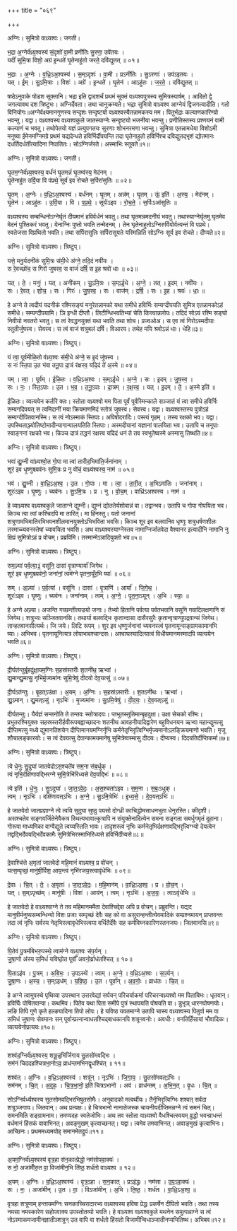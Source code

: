 +++
title = "०६९"

+++


अग्निः। सुमित्रो वाध्र्यश्वः। जगती।

भ॒द्रा अ॒ग्नेर्व॑ध्र्य॒श्वस्य॑ सं॒दृशो॑ वा॒मी प्रणी॑तिः सु॒रणा॒ उपे॑तयः ।  
यदीं॑ सुमि॒त्रा विशो॒ अग्र॑ इ॒न्धते॑ घृ॒तेनाहु॑तो जरते॒ दवि॑द्युतत् ॥ ०१॥

भ॒द्राः । अ॒ग्नेः । व॒ध्रि॒ऽअ॒श्वस्य॑ । स॒म्ऽदृशः॑ । वा॒मी । प्रऽनी॑तिः । सु॒ऽरणाः॑ । उप॑ऽइतयः ।  
यत् । ई॒म् । सु॒ऽमि॒त्राः । विशः॑ । अग्रे॑ । इ॒न्धते॑ । घृ॒तेन॑ । आऽहु॑तः । ज॒र॒ते॒ । दवि॑द्युतत् ॥

षष्ठेऽनुवाके षोडश सूक्तानि। भद्रा इति द्वादशर्चं प्रथमं सूक्तं वध्र्यश्वपुत्रस्य सुमित्रस्यार्षम् । आदितो द्वे जगत्यावथ दश त्रिष्टुभः। अग्निर्देवता। तथा चानुक्रम्यते। भद्राः सुमित्रो वाध्र्यश्व आग्नेयं द्विजगत्यादीति। गतो विनियोगः॥अग्नेर्वक्ष्यमानगुणस्य सन्दृशः सन्दृष्टयो वध्र्यश्वस्यैतन्नामकस्य मम। पितुर्भद्राः कल्याणकारिण्य़ो भवन्तु। यद्वा। वध्र्यश्वस्य वध्र्यश्वकुले जातस्याग्नेः सन्दृष्टयो भजनीया भवन्तु। प्रणीतिस्तस्य प्रश्णयनं वामी कल्याणं च भवतु। तथोपेतयो यज्ञं प्रत्युपगतयः सुरणाः शोभनरमणा भवन्तु। सुमित्रा एतन्नामधेया विशोऽमी मनुष्या ईमेनमग्निमग्रे प्रथमं यद्यदेन्धते हविर्भिर्दीपयन्ति तदा घृतेनाहुतो हविर्भिश्च दविद्युतद्भृशं द्योतमानः दधर्तिदर्धर्तीत्यादिना निपातितः। सोऽग्निर्जरते। अस्माभिः स्तूयते॥१॥

अग्निः। सुमित्रो वाध्र्यश्वः। जगती।

घृ॒तम॒ग्नेर्व॑ध्र्य॒श्वस्य॒ वर्ध॑नं घृ॒तमन्नं॑ घृ॒तम्व॑स्य॒ मेद॑नम् ।  
घृ॒तेनाहु॑त उर्वि॒या वि प॑प्रथे॒ सूर्य॑ इव रोचते स॒र्पिरा॑सुतिः ॥ ०२॥

घृ॒तम् । अ॒ग्नेः । व॒ध्रि॒ऽअ॒श्वस्य॑ । वर्ध॑नम् । घृ॒तम् । अन्न॑म् । घृ॒तम् । ऊं॒ इति॑ । अ॒स्य॒ । मेद॑नम् ।  
घृ॒तेन॑ । आऽहु॑तः । उ॒र्वि॒या । वि । प॒प्र॒थे॒ । सूर्यः॑ऽइव । रो॒च॒ते॒ । स॒र्पिःऽआ॑सुतिः ॥

वध्र्यश्वस्य सम्बन्धिनोऽग्नेर्घृतं दीयमानं हविर्वर्धनं भवतु। तथा घृतमन्नमदनीयं भवतु। तथास्याग्नेर्घृतमु घृतमेव मेदनं पुश्तिकरं भवतु। येनाग्निः पुष्तो भवति तन्मेदनम् । तेन घृतेनाहुतोऽग्निरुर्वियोर्वत्यन्तं वि पप्रथे। स्वतेजसा विप्रथितो भवति। तथा सर्पिरासुतिः सर्पिरासूयते यस्मिन्निति सोऽग्निः सूर्य इव रोचते। दीप्यते॥२॥

अग्निः। सुमित्रो वाध्र्यश्वः। त्रिष्टुप्।

यत्ते॒ मनु॒र्यदनी॑कं सुमि॒त्रः स॑मी॒धे अ॑ग्ने॒ तदि॒दं नवी॑यः ।  
स रे॒वच्छो॑च॒ स गिरो॑ जुषस्व॒ स वाजं॑ दर्षि॒ स इ॒ह श्रवो॑ धाः ॥ ०३॥

यत् । ते॒ । मनुः॑ । यत् । अनी॑कम् । सु॒ऽमि॒त्रः । स॒म्ऽई॒धे । अ॒ग्ने॒ । तत् । इ॒दम् । नवी॑यः ।  
सः । रे॒वत् । शो॒च॒ । सः । गिरः॑ । जु॒ष॒स्व॒ । सः । वाज॑म् । द॒र्षि॒ । सः । इ॒ह । श्रवः॑ । धाः॒ ॥

हे अग्ने ते त्वदीयं यदनीकं रश्मिसङ्घं मनुरेतन्नामको यथा समीधे हविर्भिः सम्यग्दीपयति सुमित्र एतन्नामकोऽहं समीधे। सम्यग्दीपयामि। ञि इन्धी दीप्तौ। लिटीन्धिभवतिभ्यां चेति कित्त्वान्नलोपः। तदिदं सोऽयं रश्मि सङ्घो निवीयो नवतरो भवतु। स त्वं रेवद्धनयुक्तं यथा भवति तथा शोच। प्रज्वओअ। स एव त्वं गिरोऽस्मदीयाः स्तुतीर्जुषस्व। सेवस्व। स त्वं वाजं शत्रुबलं दर्षि। विआरय। तथेह मयि श्रवोऽन्नं धाः। धेहि॥३॥

अग्निः। सुमित्रो वाध्र्यश्वः। त्रिष्टुप्।

यं त्वा॒ पूर्व॑मीळि॒तो व॑ध्र्य॒श्वः स॑मी॒धे अ॑ग्ने॒ स इ॒दं जु॑षस्व ।  
स नः॑ स्ति॒पा उ॒त भ॑वा तनू॒पा दा॒त्रं र॑क्षस्व॒ यदि॒दं ते॑ अ॒स्मे ॥ ०४॥

यम् । त्वा॒ । पूर्व॑म् । ई॒ळि॒तः । व॒ध्रि॒ऽअ॒श्वः । स॒म्ऽई॒धे । अ॒ग्ने॒ । सः । इ॒दम् । जु॒ष॒स्व॒ ।  
सः । नः॒ । स्ति॒ऽपाः । उ॒त । भ॒व॒ । त॒नू॒ऽपाः । दा॒त्रम् । र॒क्ष॒स्व॒ । यत् । इ॒दम् । ते॒ । अ॒स्मे इति॑ ॥

ईळितः। व्यत्ययेन कर्तरि क्तः। स्तोता वध्र्यश्वो मम पिता पूर्वं पूर्वस्मिन्काले सञ्जातं यं त्वा समीधे हविर्भिः सम्यगदिपयत् स त्वमिदानीं मया क्रियमाणमिदं स्तोत्रं जुषस्व। सेवस्व। यद्वा। वध्र्यश्वस्तस्य पुत्रोऽहं सम्यग्दीपितवानस्मि। स त्वं नोऽस्माकं स्तिपाः। अपिषोदरादिः। पस्त्यं गृहम् । तस्य रक्षको भव। यद्वा। उपस्थिताञ्ज्योतिष्टोमादीन्यागान्पालयतिति स्तिपाः। अस्मदीयानां यज्ञानां पालयिता भव। उतापि च तनूपाः स्वाङ्गनां रक्षको भव। किञ्च दात्रं तद्धनं रक्षस्व यदिदं धनं ते तव स्वभुतेष्वस्मे अस्मासु तिष्थति॥४॥

अग्निः। सुमित्रो वाध्र्यश्वः। त्रिष्टुप्।

भवा॑ द्यु॒म्नी वा॑ध्र्यश्वो॒त गो॒पा मा त्वा॑ तारीद॒भिमा॑ति॒र्जना॑नाम् ।  
शूर॑ इव धृ॒ष्णुश्च्यव॑नः सुमि॒त्रः प्र नु वो॑चं॒ वाध्र्य॑श्वस्य॒ नाम॑ ॥ ०५॥

भव॑ । द्यु॒म्नी । वा॒ध्रि॒ऽअ॒श्व॒ । उ॒त । गो॒पाः । मा । त्वा॒ । ता॒री॒त् । अ॒भिऽमा॑तिः । जना॑नाम् ।  
शूरः॑ऽइव । घृ॒ष्णुः । च्यव॑नः । सु॒ऽमि॒त्रः । प्र । नु । वो॒च॒म् । वाध्रि॑ऽअश्वस्य । नाम॑ ॥

हे व्याध्र्यश्व वध्र्यश्वकुले जाताग्ने द्युम्नी। द्युम्नं द्योततेर्यशोवान्नं वा। तद्वान्भव। उतापि च गोपा गोपयिता भव। किञ्च त्वा त्वां कश्चिदपि मा तारित्। मा हिनस्तु। यतो जनानां शत्रूणामभिमातिरभिभवनशीलमानयुक्तोऽभिभविता भवसि। किञ्च शूर इव बलवानिव धृष्णुः शत्रुधर्षणशीलः तस्माच्च्यवनस्तेषां च्यावयिता भवसि। अथ वाध्र्यश्वस्याग्नेस्तव नामाग्निर्जातवेदा वैश्वानर इत्यादीनि नामानि नु क्षिप्रं सुमित्रोऽहं प्र वोचम्। प्रब्रविमि। तस्मान्मेऽन्नादियुक्तो भव॥५॥

अग्निः। सुमित्रो वाध्र्यश्वः। त्रिष्टुप्।

सम॒ज्र्या॑ पर्व॒त्या॒३॒॑ वसू॑नि॒ दासा॑ वृ॒त्राण्यार्या॑ जिगेथ ।  
शूर॑ इव धृ॒ष्णुश्च्यव॑नो॒ जना॑नां॒ त्वम॑ग्ने पृतना॒यूँर॒भि ष्याः॑ ॥ ०६॥

सम् । अ॒ज्र्या॑ । प॒र्व॒त्या॑ । वसू॑नि । दासा॑ । वृ॒त्राणि॑ । आर्या॑ । जि॒गे॒थ॒ ।  
शूरः॑ऽइव । घृ॒ष्णुः । च्यव॑नः । जना॑नाम् । त्वम् । अ॒ग्ने॒ । पृ॒त॒ना॒ऽयून् । अ॒भि । स्याः॒ ॥

हे अग्ने अज्र्या। अजन्ति गच्छन्तीत्यज्रयो जनाः। तेभ्यो हितानि पर्वत्या पर्वतभवानि वसूनि गवादिलक्षणानि सं जिगेथ। शत्रुभ्यः सञ्जितवानसि। तथार्या बलवद्भिः कृतान्दासा दासैरसुरैः कृतान्वृत्राण्युपद्रवान्सं जिगेथ। तान्हतवानसीत्यर्थः। जि जये। लिटि रूपम् । शुर इव धृष्णुर्जनानां च्यवनस्त्वं पृतनायून्सङ्ग्रामकामानभि ष्याः। अभिभव। पृतनायूनित्यत्र लोपाभावश्चान्दसः। अश्वाघस्यादित्यात्वं विधीयमानमस्मादपि व्यत्ययेन भवति॥६॥

अग्निः। सुमित्रो वाध्र्यश्वः। त्रिष्टुप्।

दी॒र्घत॑न्तुर्बृ॒हदु॑क्षा॒यम॒ग्निः स॒हस्र॑स्तरीः श॒तनी॑थ॒ ऋभ्वा॑ ।  
द्यु॒मान्द्यु॒मत्सु॒ नृभि॑र्मृ॒ज्यमा॑नः सुमि॒त्रेषु॑ दीदयो देव॒यत्सु॑ ॥ ०७॥

दी॒र्घऽत॑न्तुः । बृ॒हत्ऽउ॑क्षा । अ॒यम् । अ॒ग्निः । स॒हस्र॑ऽस्तरीः । श॒तऽनी॑थः । ऋभ्वा॑ ।  
द्यु॒ऽमान् । द्यु॒मत्ऽसु॑ । नृऽभिः॑ । मृ॒ज्यमा॑नः । सु॒ऽमि॒त्रेषु॑ । दी॒द॒यः॒ । दे॒व॒यत्ऽसु॑ ॥

दीर्घतन्तुः। यैर्यज्ञं सन्तनोति ते तन्तवः स्तोत्रादयः। प्तभुतस्तुतिमान्बृहदुक्षा। उक्षा सेचको रश्मिः। प्रभुतरश्मियुक्तः सहस्रस्तरीर्हवीरूपबह्वाच्छादनः शतनीथ आवहनीयादिद्वारेण बहुविधनयन ऋभ्वा महान्द्युमत्सु दीप्तिमत्सु मध्ये द्युमानतिशयेन दीप्तिमानयमग्निर्नृभि कर्मनेतृभिरृत्विग्भिर्मृज्यमानोऽलङ्क्रियमाणो भवति। मृजू शौचालङ्कारयोः। स त्वं देवयत्सु देवान्कामयमानेषु सुमित्रेष्वस्मासु दीदयः। दीप्यस्व। दिदयतिर्दीप्तिकर्मा॥७॥

अग्निः। सुमित्रो वाध्र्यश्वः। त्रिष्टुप्।

त्वे धे॒नुः सु॒दुघा॑ जातवेदोऽस॒श्चते॑व सम॒ना स॑ब॒र्धुक् ।  
त्वं नृभि॒र्दक्षि॑णावद्भिरग्ने सुमि॒त्रेभि॑रिध्यसे देव॒यद्भिः॑ ॥ ०८॥

त्वे इति॑ । धे॒नुः । सु॒ऽदुघा॑ । जा॒त॒ऽवे॒दः॒ । अ॒स॒श्चता॑ऽइव । स॒म॒ना । स॒बः॒ऽधुक् ।  
त्वम् । नृऽभिः॑ । दक्षि॑णावत्ऽभिः । अ॒ग्ने॒ । सु॒ऽमि॒त्रेभिः॑ । इ॒ध्य॒से॒ । दे॒व॒यत्ऽभिः॑ ॥

हे जातवेदो जातप्रज्ञाग्ने त्वे त्वयि सुदुघा सुष्ठु पयसो दोग्ध्री काचिद्धोमसाधनभुता धेनुरस्ति। कीदृशी। असश्चतेव सङ्गवर्जितेनेवैकत्र स्थित्यभावात्कुत्रापि न संयुक्तेनादित्येन समना सङ्गता सबर्धुगमृतं दुहाना। गोरूपा माध्यमिका वाग्वैद्युते त्वय्यस्तिति भावः। तादृशस्त्वं नृभिः कर्मनेतृभिर्दक्षणावद्भिरृत्विग्भ्यो देयत्वेन तद्वद्भिर्देवयद्भिर्देवकामैः सुमित्रेभिरस्माभिरिध्यसे हविर्भिर्दीप्यसे॥८॥

अग्निः। सुमित्रो वाध्र्यश्वः। त्रिष्टुप्।

दे॒वाश्चि॑त्ते अ॒मृता॑ जातवेदो महि॒मानं॑ वाध्र्यश्व॒ प्र वो॑चन् ।  
यत्स॒म्पृच्छं॒ मानु॑षी॒र्विश॒ आय॒न्त्वं नृभि॑रजय॒स्त्वावृ॑धेभिः ॥ ०९॥

दे॒वाः । चि॒त् । ते॒ । अ॒मृताः॑ । जा॒त॒ऽवे॒दः॒ । म॒हि॒मान॑म् । वा॒ध्रि॒ऽअ॒श्व॒ । प्र । वो॒च॒न् ।  
यत् । स॒म्ऽपृच्छ॑म् । मानु॑षीः । विशः॑ । आय॑न् । त्वम् । नृऽभिः॑ । अ॒ज॒यः॒ । त्वाऽवृ॑धेभिः ॥

हे जातवेदो हे वाध्र्यश्वाग्ने ते तव महिमानममैता देवाश्चिद्देवा अपि प्र वोचन्। प्रब्रुवन्ति। यद्यद मानुषीर्मनुष्यसम्बन्धिन्यो विशः प्रजाः सम्पृच्छं देवैः सह को वा असुरान्हन्तीत्येवमादिकं सम्प्रश्नमायन् प्राप्तवन्तः तदा त्वं नृभिः सर्वस्य नेतृभिस्त्वावृधेभिस्त्वया वर्धितैर्देवैः सह कर्मविघ्नकारिणस्तनजयः। जितवानसि॥९॥

अग्निः। सुमित्रो वाध्र्यश्वः। त्रिष्टुप्।

पि॒तेव॑ पु॒त्रम॑बिभरु॒पस्थे॒ त्वाम॑ग्ने वध्र्य॒श्वः स॑प॒र्यन् ।  
जु॒षा॒णो अ॑स्य स॒मिधं॑ यविष्ठो॒त पूर्वाँ॑ अवनो॒र्व्राध॑तश्चित् ॥ १०॥

पि॒ताऽइ॑व । पु॒त्रम् । अ॒बि॒भः॒ । उ॒पऽस्थे॑ । त्वाम् । अ॒ग्ने॒ । व॒ध्रि॒ऽअ॒श्वः । स॒प॒र्यन् ।  
जु॒षा॒णः । अ॒स्य॒ । स॒म्ऽइध॑म् । य॒वि॒ष्ठ॒ । उ॒त । पूर्वा॑न् । अ॒व॒नोः॒ । व्राध॑तः । चि॒त् ॥

हे अग्ने त्वामुपस्थे पृथिव्या उपस्थान उत्तरवेद्यां सर्पयन् परिचर्याकर्मा परिचरन्वध्र्यश्वो मम पिताबिभः। धृतवान्। हविर्घिः पोषितवान्वा। कथमिव। पितेव यथा पिता समीपे पुत्रं स्थापयति पोषयति वा। डुभृञ् धारनपोषणयोः। लङि तिपि गुणे कृते हल्ङ्यादिना तिपो लोपः। हे यविष्ठ यवतमाग्ने उतापि चास्य वध्र्यश्वस्य पितुर्वा मम वा समिधं जुषाणः सेवमानः सन् पूर्वान्प्रत्नान्वाधतश्चिद्बाधकानपि शत्रूनवनोः। अवधीः। वनतिर्हिंसायां भौवादिकः। व्यत्ययेनोप्रत्ययः॥१०॥

अग्निः। सुमित्रो वाध्र्यश्वः। त्रिष्टुप्।

शश्व॑द॒ग्निर्व॑ध्र्य॒श्वस्य॒ शत्रू॒न्नृभि॑र्जिगाय सु॒तसो॑मवद्भिः ।  
सम॑नं चिददहश्चित्रभा॒नोऽव॒ व्राध॑न्तमभिनद्वृ॒धश्चि॑त् ॥ ११॥

शश्व॑त् । अ॒ग्निः । व॒ध्रि॒ऽअ॒श्वस्य॑ । शत्रू॑न् । नृऽभिः॑ । जि॒गा॒य॒ । सु॒तसो॑मवत्ऽभिः ।  
सम॑नम् । चि॒त् । अ॒द॒हः॒ । चि॒त्र॒भा॒नो॒ इति॑ चित्रऽभानो । अव॑ । व्राध॑न्तम् । अ॒भि॒न॒त् । वृ॒धः । चि॒त् ॥

सोऽग्निर्वर्ध्यश्वस्य सुतसोमवद्भिरभिषुतसोमैः। अनुवादको मत्वर्थीयः। तैर्नृभिरृत्विग्भिः शश्वत् सर्वदा शत्रूञ्जगाय। जितवान्। अथ प्रत्यक्षः। हे चित्रभानो नानातेजस्क चायनीयदीप्तिमन्नग्ने त्वं समनं चित्। समनमिति सङ्ग्रामनाम। तमप्यदहः स्वतेजोभिः। अथ तव स्तोता वाध्र्यश्वो वैधश्चित्स्वयम् व्रुद्धो भवन्व्राधन्तं वर्धमानं हिंसकं वावाभिनत्। अवङ्मुखम् कृत्वाच्छनत्। यद्वा। त्वमेव तमवाभिनत्। अवाङ्मुखं कृत्वाभिनः। आच्छिनः। प्रथममध्यमयोह् समानमेतद्रूपं॥११॥

अग्निः। सुमित्रो वाध्र्यश्वः। त्रिष्टुप्।

अ॒यम॒ग्निर्व॑ध्र्य॒श्वस्य॑ वृत्र॒हा स॑न॒कात्प्रेद्धो॒ नम॑सोपवा॒क्यः॑ ।  
स नो॒ अजा॑मीँरु॒त वा॒ विजा॑मीन॒भि ति॑ष्ठ॒ शर्ध॑तो वाध्र्यश्व ॥ १२॥

अ॒यम् । अ॒ग्निः । व॒ध्रि॒ऽअ॒श्वस्य॑ । वृ॒त्र॒ऽहा । स॒न॒कात् । प्रऽइ॑द्धः । नम॑सा । उ॒प॒ऽवा॒क्यः॑ ।  
सः । नः॒ । अजा॑मीन् । उ॒त । वा॒ । विऽजा॑मीन् । अ॒भि । ति॒ष्ठ॒ । शर्ध॑तः । वा॒ध्रि॒ऽअ॒श्व॒ ॥

वृत्रहा शत्रूणाम् हन्तायमग्निः सनकाच्चिरादारभ्य वध्र्यश्वस्य हविषा प्रेद्धः प्रकर्षेन दीपितो भवति। तथा तस्य नमसा नमस्कारेण सहोपवाक्य उपस्तोतव्यो भवति। हे वाध्र्यश्व वध्र्यश्वकुले मथनेन समुत्पन्नाग्ने स त्वं नोऽस्माकमजामीनज्ञातीञ्शत्रून् उत वापि वा शर्धतो हिंसतो विजामीन्विधाञ्जातीनप्यभितिष्थ। अभिबव॥१२॥